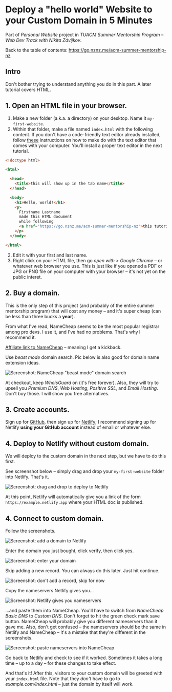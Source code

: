 # Deploy a "hello world" Website to your Custom Domain in 5 Minutes

Part of *Personal Website* project in *TUACM Summer Mentorship Program &ndash; Web Dev Track with Nikita Zdvijkov*.

Back to the table of contents: https://go.nznz.me/acm-summer-mentorship-nz

## Intro

Don't bother trying to understand anything you do in this part. A later tutorial covers HTML.

## 1. Open an HTML file in your browser.

1. Make a new folder (a.k.a. a directory) on your desktop. Name it `my-first-website`.
2. Within that folder, make a file named `index.html` with the following content. If you don't have a code-friendly text editor already installed, follow [these](https://www.w3schools.com/html/html_editors.asp) instructions on how to make do with the text editor that comes with your computer. You'll install a proper text editor in the next tutorial.
```html
<!doctype html>

<html>

  <head>
    <title>this will show up in the tab name</title>
  </head>

  <body>
    <h1>Hello, world!</h1>
    <p>
      Firstname Lastname
      made this HTML document
      while following 
      <a href="https://go.nznz.me/acm-summer-mentorship-nz">this tutorial</a>.
    </p>
  </body>

</html>
```
2. Edit it with your first and last name. 
3. Right click on your HTML file, then go *open with > Google Chrome* &ndash; or whatever web browser you use. This is just like if you opened a PDF or JPG or PNG file on your computer with your browser &ndash; it's not yet on the public interet.

## 2. Buy a domain.

This is the only step of this project (and probably of the entire summer mentorship program) that will cost any money &ndash; and it's super cheap (can be less than three bucks a **year**).

From what I've read, NameCheap seems to be the most popular registrar among pro devs. I use it, and I've had no problems. That's why I recommend it.

[Affiliate link to NameCheap](https://go.nznz.me/namecheap) &ndash; meaning I get a kickback.

Use *beast mode* domain search. Pic below is also good for domain name extension ideas.

![Screenshot: NameCheap "beast mode" domain search](namecheap-beast-mode-demo-personal-website.png)

At checkout, keep *WhoisGuard* on (it's free forever). Also, they will try to upsell you *Premium DNS*, *Web Hosting*, *Positive SSL*, and *Email Hosting*. Don't buy those. I will show you free alternatives.

## 3. Create accounts.

Sign up for [GitHub](https://github.com/), then sign up for [Netlify](https://www.netlify.com/); I recommend signing up for Netlify **using your GitHub account** instead of email or whatever else.

## 4. Deploy to Netlify without custom domain.

We will deploy to the custom domain in the next step, but we have to do this first.

See screenshot below &ndash; simply drag and drop your `my-first-website` folder into Netlify. That's it.

![Screenshot: drag and drop to deploy to Netlify](netlify06.png)

At this point, Netlify will automatically give you a link of the form `https://example.netlify.app` where your HTML doc is published.

## 4. Connect to custom domain.

Follow the screenshots.

![Screenshot: add a domain to Netlify](netlify01.png)

Enter the domain you just bought, click verify, then click yes.

![Screenshot: enter your domain](netlify03.png)

Skip adding a new record. You can always do this later. Just hit continue.

![Screenshot: don't add a record, skip for now](netlify04.png)

Copy the nameservers Netlify gives you&hellip;

![Screenshot: Netlify gives you nameservers](netlify05.png)

&hellip;and paste them into NameCheap. You'll have to switch from *NameCheap Basic DNS* to *Custom DNS*. Don't forget to hit the green check mark save button. NameCheap will probably give you different nameservers than it gave me. Also, don't get confused &ndash; the nameservers should be the same in Netlify and NameCheap &ndash; it's a mistake that they're different in the screenshots.

![Screenshot: paste nameservers into NameCheap](namecheap-custom-nameservers.png)

Go back to Netlify and check to see if it worked. Sometimes it takes a long time &ndash; up to a day &ndash; for these changes to take effect.

And that's it! After this, visitors to your custom domain will be greeted with your `index.html` file. Note that they *don't* have to go to *example.com/index.html* &ndash; just the domain by itself will work.
